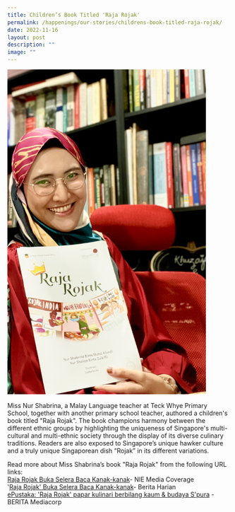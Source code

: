 ```yaml
---
title: Children’s Book Titled 'Raja Rojak'
permalink: /happenings/our-stories/childrens-book-titled-raja-rojak/
date: 2022-11-16
layout: post
description: ""
image: ""
---
```

<img src="/images/IMG_6891.jpg" style="width:450px">


Miss Nur Shabrina, a Malay Language teacher at Teck Whye Primary School, together with another primary school teacher, authored a children's book titled "Raja Rojak". The book champions harmony between the different ethnic groups by highlighting the uniqueness of Singapore's multi-cultural and multi-ethnic society through the display of its diverse culinary traditions. Readers are also exposed to Singapore’s unique hawker culture and a truly unique Singaporean dish “Rojak” in its different variations.

Read more about Miss Shabrina’s book "Raja Rojak" from the following URL links:  
[Raja Rojak Buka Selera Baca Kanak-kanak](https://nie.edu.sg/about-us/news-events/news/news-detail/'raja-rojak'-buka-selera-baca-kanak-kanak)\- NIE Media Coverage  
'[Raja Rojak' Buka Selera Baca Kanak-kanak](https://www.beritaharian.sg/rencana/bahasa-budaya-raja-rojak-buka-selera-baca-kanak-kanak-dah-lanjut-usia-masih-tulis-kisah)\- Berita Harian  
[ePustaka: 'Raja Rojak' papar kulinari berbilang kaum &amp; budaya S'pura](https://berita.mediacorp.sg/nadi-kampus/epustaka-raja-rojak-papar-kulinari-berbilang-kaum-budaya-spura-660476)&nbsp;\- BERITA Mediacorp
